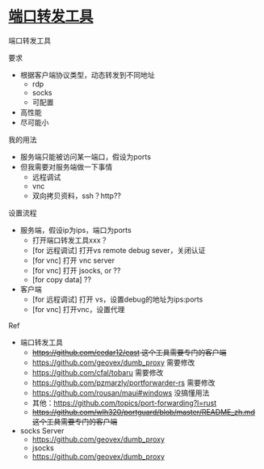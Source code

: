 # [端口转发工具](https://github.com/cutepig123/gitblog/issues/24)

端口转发工具



要求

- 根据客户端协议类型，动态转发到不同地址
  - rdp
  - socks
  - 可配置
- 高性能
- 尽可能小



我的用法

- 服务端只能被访问某一端口，假设为ports
- 但我需要对服务端做一下事情
  - 远程调试
  - vnc
  - 双向拷贝资料，ssh？http??



设置流程

- 服务端，假设ip为ips，端口为ports
  - 打开端口转发工具xxx？
  - [for 远程调试] 打开vs remote debug sever，关闭认证
  - [for vnc] 打开 vnc server
  - [for vnc] 打开 jsocks, or ??
  - [for copy data] ??
- 客户端
  - [for 远程调试] 打开 vs，设置debug的地址为ips:ports
  - [for vnc] 打开vnc，设置代理



Ref

- 端口转发工具
  - ~~https://github.com/cedar12/east 这个工具需要专门的客户端~~
  - https://github.com/geovex/dumb_proxy 需要修改
  - https://github.com/cfal/tobaru 需要修改
  - https://github.com/pzmarzly/portforwarder-rs 需要修改
  - https://github.com/rousan/maui#windows 没搞懂用法
  - 其他：https://github.com/topics/port-forwarding?l=rust
  - ~~https://github.com/wlh320/portguard/blob/master/README_zh.md 这个工具需要专门的客户端~~
- socks Server
  - https://github.com/geovex/dumb_proxy
  - jsocks
  - https://github.com/geovex/dumb_proxy